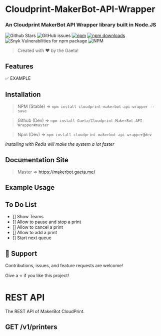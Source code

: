 
# Cloudprint-MakerBot-API-Wrapper
### An Cloudprint MakerBot API Wrapper library built in Node.JS
![Github Stars](https://img.shields.io/github/stars/Gaeta/Cloudprint-MakerBot-API-Wrapper?style=flat-square)
![GitHub issues](https://img.shields.io/github/issues-raw/Gaeta/Cloudprint-MakerBot-API-Wrapper?style=flat-square)
[![npm](https://img.shields.io/npm/v/cloudprint-makerbot-api-wrapper?style=flat-square&maxAge=3600)](https://www.npmjs.com/package/cloudprint-makerbot-api-wrapper)
[![npm downloads](https://img.shields.io/npm/dt/cloudprint-makerbot-api-wrapper?style=flat-square&maxAge=3600)](https://www.npmjs.com/package/cloudprint-makerbot-api-wrapper)
![Snyk Vulnerabilities for npm package](https://img.shields.io/snyk/vulnerabilities/npm/cloudprint-makerbot-api-wrapper?style=flat-square&maxAge=3600) 
![NPM](https://img.shields.io/npm/l/cloudprint-makerbot-api-wrapper?style=flat-square&maxAge=3600)

> Created with ❤️ by the Gaeta!


## Features

✅ EXAMPLE

## Installation
 
> NPM (Stable) => `npm install cloudprint-makerbot-api-wrapper --save`

> Github (Dev) => `npm install Gaeta/Cloudprint-MakerBot-API-Wrapper#master`

> Npm (Dev) => `npm install cloudprint-makerbot-api-wrapper@dev`

_Installing with Redis will make the system a lot faster_

## Documentation Site

> Master => https://makerbot.gaeta.me/

<!-- > Dev => `git clone https://github.com/Gaeta/Cloudprint-MakerBot-API-Wrapper#master && cd ./Cloudprint-MakerBot-API-Wrapper && yarn install && yarn run docs:dev` -->



## Example Usage


## To Do List

 - [] Show Teams
 - [] Allow to pause and stop a print
 - [] Allow to cancel a print
 - [] Allow to add a print
 - [] Start next queue


## 🤝 Support
Contributions, issues, and feature requests are welcome! 

Give a ⭐️ if you like this project!


# REST API

The REST API of MakerBot CloudPrint.


## GET /v1/printers